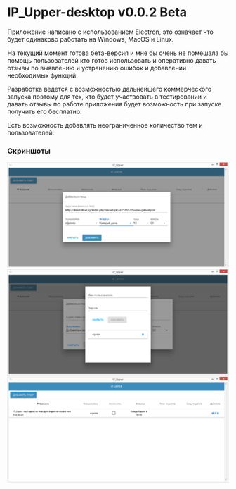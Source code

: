# IP_Upper-desktop v0.0.2 Beta

Приложение написано с использованием Electron, это означает что будет одинаково работать на Windows, MacOS и Linux.

На текущий момент готова бета-версия и мне бы очень не помешала бы помощь пользователей кто готов использовать и оперативно давать отзывы по выявлению и устранению ошибок и добавлении необходимых функций. 

Разработка ведется с возможностью дальнейшего коммерческого запуска поэтому для тех, кто будет участвовать в тестировании и давать отзывы по работе приложения будет возможность при запуске получить его бесплатно.

Есть возможность добавлять неограниченное количество тем и пользователей.

### Скриншоты

<img src="screenshots/1.png">

<img src="screenshots/2.png">

<img src="screenshots/3.png">
